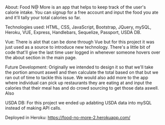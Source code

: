 About:
Food N@ More is an app that helps to keep track of the user's calorie intake. 
You can signup for a free account and input the food you ate and it'll tally your total calories so far.

Technologies used: HTML, CSS, JavaScript, Bootstrap, JQuery, mySQL, Heroku, VUE, Express, Handlebars, Sequelize, Passport, USDA DB.

Vue: There is alot that can be done through Vue but for this project it was just used as a source to introduce new technology. 
     There's a little bit of code that'll give the last time user logged in whenever someone hovers over the about section in the main page.
     
     
Future Development: Originally we intended to design it so that we'll take the portion amount aswell and then calculate the total based
      on that but we ran out of time to tackle this issue. We would also add more to the app where individual can pick up restaurants they
      are eating at and input the calories that their meal has and do crowd sourcing to get those data aswell. Also
      
      
USDA DB: For this project we ended up adabting USDA data into mySQL instead of making API calls. 

Deployed in Heroku: https://food-no-more-2.herokuapp.com/
